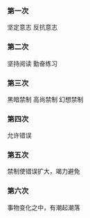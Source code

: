 ### 第一次
坚定意志 反抗意志

### 第二次
坚持阅读 勤奋练习

### 第三次
黑暗禁制 高尚禁制 幻想禁制

### 第四次
允许错误

### 第五次
禁制使错误扩大，竭力避免

### 第六次
事物变化之中，有潮起潮落